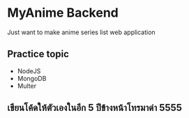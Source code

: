 # MyAnime Backend  
Just want to make anime series list web application  

## Practice topic  
- NodeJS  
- MongoDB  
- Multer  
  
## เขียนโค้ดให้ตัวเองในอีก 5 ปีข้างหน้าโทรมาด่า 5555  


